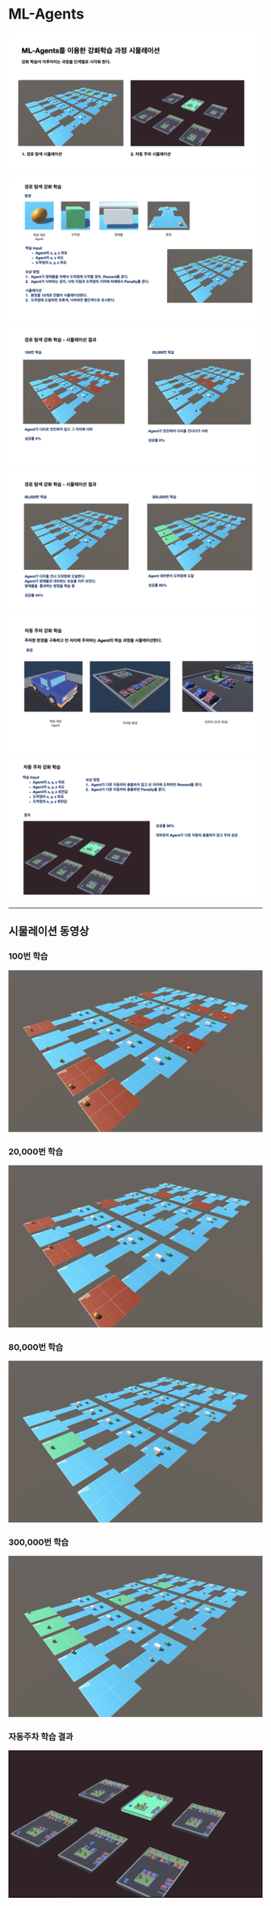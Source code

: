# ML-Agents

![](./images/rsult001.jpeg)
![](./images/rsult002.jpeg)
![](./images/rsult003.jpeg)
![](./images/rsult004.jpeg)
![](./images/rsult005.jpeg)
![](./images/rsult006.jpeg)

---
## 시물레이션 동영상

### 100번 학습
[![Watch the video](./images/mazeball_0.png)](./images/mazeball_0.mov)

### 20,000번 학습
[![Watch the video](./images/mazeball_1.png)](./images/mazeball_1.mp4)

### 80,000번 학습
[![Watch the video](./images/mazeball_2.png)](./images/mazeball_2.mov)

### 300,000번 학습
[![Watch the video](./images/retult.png)](./images/retult.mov)

### 자동주차 학습 결과
[![Watch the video](./images/auto.png)](./images/auto.mov)
